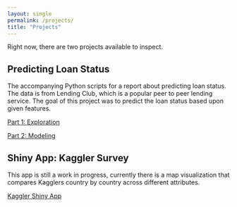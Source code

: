 ```yaml
---
layout: single
permalink: /projects/
title: "Projects"
---
```


Right now, there are two projects available to inspect.

## Predicting Loan Status

The accompanying Python scripts for a report about predicting loan status. The data is from Lending Club, which is a popular peer to peer lending service. The goal of this project was to predict the loan status based upon given features.

[Part 1: Exploration](/explore/)

[Part 2: Modeling](/model/)

## Shiny App: Kaggler Survey 

This app is still a work in progress, currently there is a map visualization that compares Kagglers country by country across different attributes.

[Kaggler Shiny App](/shiny/)